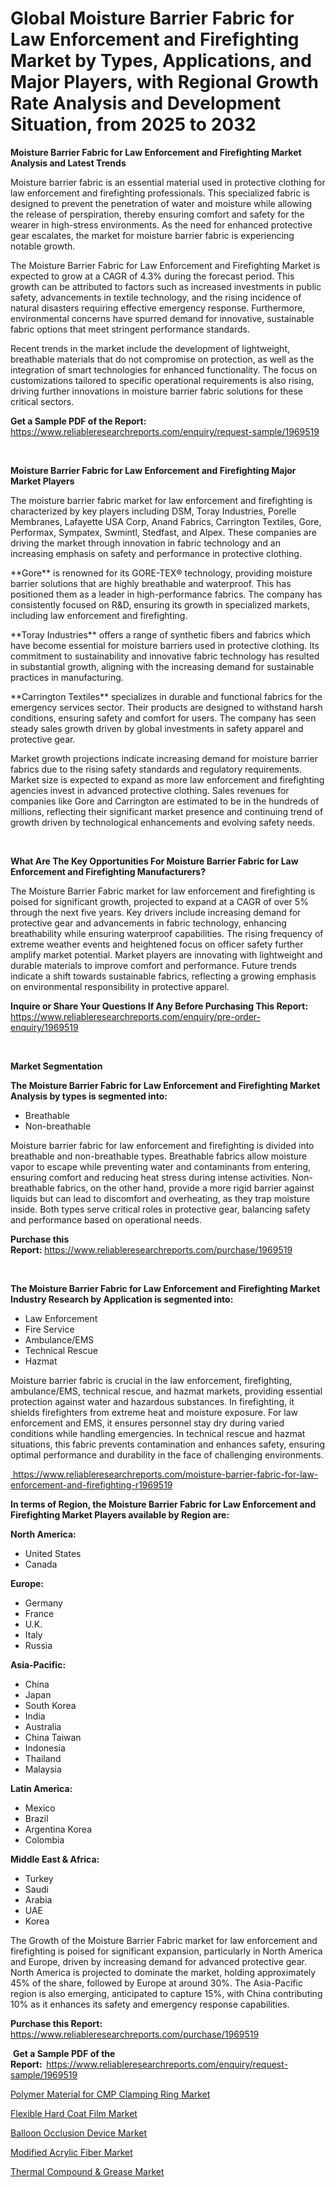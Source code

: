 <p><h1>Global Moisture Barrier Fabric for Law Enforcement and Firefighting Market by Types, Applications, and Major Players, with Regional Growth Rate Analysis and Development Situation, from 2025 to 2032</h1></p><p><strong>Moisture Barrier Fabric for Law Enforcement and Firefighting Market Analysis and Latest Trends</strong></p>
<p><p>Moisture barrier fabric is an essential material used in protective clothing for law enforcement and firefighting professionals. This specialized fabric is designed to prevent the penetration of water and moisture while allowing the release of perspiration, thereby ensuring comfort and safety for the wearer in high-stress environments. As the need for enhanced protective gear escalates, the market for moisture barrier fabric is experiencing notable growth.</p><p>The Moisture Barrier Fabric for Law Enforcement and Firefighting Market is expected to grow at a CAGR of 4.3% during the forecast period. This growth can be attributed to factors such as increased investments in public safety, advancements in textile technology, and the rising incidence of natural disasters requiring effective emergency response. Furthermore, environmental concerns have spurred demand for innovative, sustainable fabric options that meet stringent performance standards.</p><p>Recent trends in the market include the development of lightweight, breathable materials that do not compromise on protection, as well as the integration of smart technologies for enhanced functionality. The focus on customizations tailored to specific operational requirements is also rising, driving further innovations in moisture barrier fabric solutions for these critical sectors.</p></p>
<p><strong>Get a Sample PDF of the Report:&nbsp;</strong> <a href="https://www.reliableresearchreports.com/enquiry/request-sample/1969519?utm_campaign=34&utm_medium=2&utm_source=Github&utm_content=ia&utm_term=04022025&utm_id=moisture-barrier-fabric-for-law-enforcement-and-firefighting">https://www.reliableresearchreports.com/enquiry/request-sample/1969519</a></p>
<p>&nbsp;</p>
<p><strong>Moisture Barrier Fabric for Law Enforcement and Firefighting Major Market Players</strong></p>
<p><p>The moisture barrier fabric market for law enforcement and firefighting is characterized by key players including DSM, Toray Industries, Porelle Membranes, Lafayette USA Corp, Anand Fabrics, Carrington Textiles, Gore, Performax, Sympatex, Swmintl, Stedfast, and Alpex. These companies are driving the market through innovation in fabric technology and an increasing emphasis on safety and performance in protective clothing.</p><p>**Gore** is renowned for its GORE-TEX® technology, providing moisture barrier solutions that are highly breathable and waterproof. This has positioned them as a leader in high-performance fabrics. The company has consistently focused on R&D, ensuring its growth in specialized markets, including law enforcement and firefighting.</p><p>**Toray Industries** offers a range of synthetic fibers and fabrics which have become essential for moisture barriers used in protective clothing. Its commitment to sustainability and innovative fabric technology has resulted in substantial growth, aligning with the increasing demand for sustainable practices in manufacturing.</p><p>**Carrington Textiles** specializes in durable and functional fabrics for the emergency services sector. Their products are designed to withstand harsh conditions, ensuring safety and comfort for users. The company has seen steady sales growth driven by global investments in safety apparel and protective gear.</p><p>Market growth projections indicate increasing demand for moisture barrier fabrics due to the rising safety standards and regulatory requirements. Market size is expected to expand as more law enforcement and firefighting agencies invest in advanced protective clothing. Sales revenues for companies like Gore and Carrington are estimated to be in the hundreds of millions, reflecting their significant market presence and continuing trend of growth driven by technological enhancements and evolving safety needs.</p></p>
<p>&nbsp;</p>
<p><strong>What Are The Key Opportunities For Moisture Barrier Fabric for Law Enforcement and Firefighting Manufacturers?</strong></p>
<p><p>The Moisture Barrier Fabric market for law enforcement and firefighting is poised for significant growth, projected to expand at a CAGR of over 5% through the next five years. Key drivers include increasing demand for protective gear and advancements in fabric technology, enhancing breathability while ensuring waterproof capabilities. The rising frequency of extreme weather events and heightened focus on officer safety further amplify market potential. Market players are innovating with lightweight and durable materials to improve comfort and performance. Future trends indicate a shift towards sustainable fabrics, reflecting a growing emphasis on environmental responsibility in protective apparel.</p></p>
<p><strong>Inquire or Share Your Questions If Any Before Purchasing This Report:</strong> <a href="https://www.reliableresearchreports.com/enquiry/pre-order-enquiry/1969519?utm_campaign=34&utm_medium=2&utm_source=Github&utm_content=ia&utm_term=04022025&utm_id=moisture-barrier-fabric-for-law-enforcement-and-firefighting">https://www.reliableresearchreports.com/enquiry/pre-order-enquiry/1969519</a></p>
<p>&nbsp;</p>
<p><strong>Market Segmentation</strong></p>
<p><strong>The Moisture Barrier Fabric for Law Enforcement and Firefighting Market Analysis by types is segmented into:</strong></p>
<p><ul><li>Breathable</li><li>Non-breathable</li></ul></p>
<p><p>Moisture barrier fabric for law enforcement and firefighting is divided into breathable and non-breathable types. Breathable fabrics allow moisture vapor to escape while preventing water and contaminants from entering, ensuring comfort and reducing heat stress during intense activities. Non-breathable fabrics, on the other hand, provide a more rigid barrier against liquids but can lead to discomfort and overheating, as they trap moisture inside. Both types serve critical roles in protective gear, balancing safety and performance based on operational needs.</p></p>
<p><strong>Purchase this Report:&nbsp;</strong><a href="https://www.reliableresearchreports.com/purchase/1969519?utm_campaign=34&utm_medium=2&utm_source=Github&utm_content=ia&utm_term=04022025&utm_id=moisture-barrier-fabric-for-law-enforcement-and-firefighting">https://www.reliableresearchreports.com/purchase/1969519</a></p>
<p>&nbsp;</p>
<p><strong>The Moisture Barrier Fabric for Law Enforcement and Firefighting Market Industry Research by Application is segmented into:</strong></p>
<p><ul><li>Law Enforcement</li><li>Fire Service</li><li>Ambulance/EMS</li><li>Technical Rescue</li><li>Hazmat</li></ul></p>
<p><p>Moisture barrier fabric is crucial in the law enforcement, firefighting, ambulance/EMS, technical rescue, and hazmat markets, providing essential protection against water and hazardous substances. In firefighting, it shields firefighters from extreme heat and moisture exposure. For law enforcement and EMS, it ensures personnel stay dry during varied conditions while handling emergencies. In technical rescue and hazmat situations, this fabric prevents contamination and enhances safety, ensuring optimal performance and durability in the face of challenging environments.</p></p>
<p><a href="https://www.reliableresearchreports.com/moisture-barrier-fabric-for-law-enforcement-and-firefighting-r1969519?utm_campaign=34&utm_medium=2&utm_source=Github&utm_content=ia&utm_term=04022025&utm_id=moisture-barrier-fabric-for-law-enforcement-and-firefighting">&nbsp;https://www.reliableresearchreports.com/moisture-barrier-fabric-for-law-enforcement-and-firefighting-r1969519</a></p>
<p><strong>In terms of Region, the Moisture Barrier Fabric for Law Enforcement and Firefighting Market Players available by Region are:</strong></p>
<p>
    <p> <strong> North America: </strong>
        <ul>
            <li>United States</li>
            <li>Canada</li>
        </ul>
        </p> 
    <p> <strong> Europe: </strong>
        <ul>
            <li>Germany</li>
            <li>France</li>
            <li>U.K.</li>
            <li>Italy</li>
            <li>Russia</li>
        </ul>
        </p> 
    <p> <strong> Asia-Pacific: </strong>
        <ul>
            <li>China</li>
            <li>Japan</li>
            <li>South Korea</li>
            <li>India</li>
            <li>Australia</li>
            <li>China Taiwan</li>
            <li>Indonesia</li>
            <li>Thailand</li>
            <li>Malaysia</li>
        </ul>
        </p> 
    <p> <strong> Latin America: </strong>
        <ul>
            <li>Mexico</li>
            <li>Brazil</li>
            <li>Argentina Korea</li>
            <li>Colombia</li>
        </ul>
        </p> 
    <p> <strong> Middle East & Africa: </strong>
        <ul>
            <li>Turkey</li>
            <li>Saudi</li>
            <li>Arabia</li>
            <li>UAE</li>
            <li>Korea</li>
        </ul>
    </p>
    </p>
<p><p>The Growth of the Moisture Barrier Fabric market for law enforcement and firefighting is poised for significant expansion, particularly in North America and Europe, driven by increasing demand for advanced protective gear. North America is projected to dominate the market, holding approximately 45% of the share, followed by Europe at around 30%. The Asia-Pacific region is also emerging, anticipated to capture 15%, with China contributing 10% as it enhances its safety and emergency response capabilities.</p></p>
<p><strong>Purchase this Report: </strong><a href="https://www.reliableresearchreports.com/purchase/1969519?utm_campaign=34&utm_medium=2&utm_source=Github&utm_content=ia&utm_term=04022025&utm_id=moisture-barrier-fabric-for-law-enforcement-and-firefighting">https://www.reliableresearchreports.com/purchase/1969519</a></p>
<p>&nbsp;<strong>Get a Sample PDF of the Report:&nbsp;&nbsp;</strong><a href="https://www.reliableresearchreports.com/enquiry/request-sample/1969519?utm_campaign=34&utm_medium=2&utm_source=Github&utm_content=ia&utm_term=04022025&utm_id=moisture-barrier-fabric-for-law-enforcement-and-firefighting">https://www.reliableresearchreports.com/enquiry/request-sample/1969519</a></p>
<p><strong></strong></p>
<p><p><a href="https://github.com/itayjedhe/Market-Research-Report-List-1/blob/main/polymer-material-for-cmp-clamping-ring-market.md?utm_campaign=34&utm_medium=2&utm_source=Github&utm_content=ia&utm_term=04022025&utm_id=moisture-barrier-fabric-for-law-enforcement-and-firefighting">Polymer Material for CMP Clamping Ring Market</a></p><p><a href="https://github.com/guneycigdem35/Market-Research-Report-List-5/blob/main/flexible-hard-coat-film-market.md?utm_campaign=34&utm_medium=2&utm_source=Github&utm_content=ia&utm_term=04022025&utm_id=moisture-barrier-fabric-for-law-enforcement-and-firefighting">Flexible Hard Coat Film Market</a></p><p><a href="https://github.com/alasmyayock/Market-Research-Report-List-1/blob/main/balloon-occlusion-device-market.md?utm_campaign=34&utm_medium=2&utm_source=Github&utm_content=ia&utm_term=04022025&utm_id=moisture-barrier-fabric-for-law-enforcement-and-firefighting">Balloon Occlusion Device Market</a></p><p><a href="https://github.com/eusoffyhanty/Market-Research-Report-List-1/blob/main/modified-acrylic-fiber-market.md?utm_campaign=34&utm_medium=2&utm_source=Github&utm_content=ia&utm_term=04022025&utm_id=moisture-barrier-fabric-for-law-enforcement-and-firefighting">Modified Acrylic Fiber Market</a></p><p><a href="https://github.com/aksayvoogdt/Market-Research-Report-List-1/blob/main/thermal-compound-grease-market.md?utm_campaign=34&utm_medium=2&utm_source=Github&utm_content=ia&utm_term=04022025&utm_id=moisture-barrier-fabric-for-law-enforcement-and-firefighting">Thermal Compound & Grease Market</a></p></p>